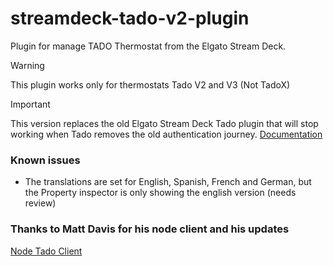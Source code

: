 # streamdeck-tado-v2-plugin

Plugin for manage TADO Thermostat from the Elgato Stream Deck.

> [!WARNING]
> This plugin works only for thermostats Tado V2 and V3 (Not TadoX)

> [!IMPORTANT]
> This version replaces the old Elgato Stream Deck Tado plugin that will stop working when Tado removes the old authentication journey.
> [Documentation](https://mattdavis90.github.io/node-tado-client/)

### Known issues

- The translations are set for English, Spanish, French and German, but the Property inspector is only showing the english version (needs review)

### Thanks to Matt Davis for his node client and his updates

[Node Tado Client](https://github.com/mattdavis90/node-tado-client)
